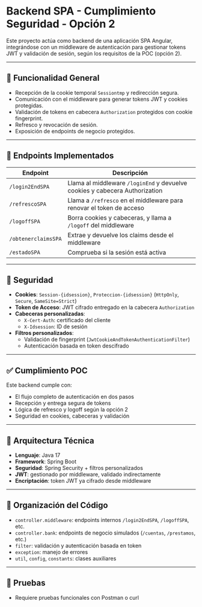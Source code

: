 # Backend SPA - Cumplimiento Seguridad - Opción 2

Este proyecto actúa como backend de una aplicación SPA Angular, integrándose con un middleware de autenticación para gestionar tokens JWT y validación de sesión, según los requisitos de la POC (opción 2).

---

## 🧩 Funcionalidad General

- Recepción de la cookie temporal `Sessiontmp` y redirección segura.
- Comunicación con el middleware para generar tokens JWT y cookies protegidas.
- Validación de tokens en cabecera `Authorization` protegidos con cookie fingerprint.
- Refresco y revocación de sesión.
- Exposición de endpoints de negocio protegidos.

---

## 📌 Endpoints Implementados

| Endpoint            | Descripción                                                                 |
|---------------------|------------------------------------------------------------------------------|
| `/login2EndSPA`     | Llama al middleware `/loginEnd` y devuelve cookies y cabecera Authorization |
| `/refrescoSPA`      | Llama a `/refresco` en el middleware para renovar el token de acceso        |
| `/logoffSPA`        | Borra cookies y cabeceras, y llama a `/logoff` del middleware                |
| `/obtenerclaimsSPA` | Extrae y devuelve los claims desde el middleware                            |
| `/estadoSPA`        | Comprueba si la sesión está activa                                           |

---

## 🔐 Seguridad

- **Cookies**: `Session-{idsession}`, `Proteccion-{idsession}` (`HttpOnly`, `Secure`, `SameSite=Strict`)
- **Token de Acceso**: JWT cifrado entregado en la cabecera `Authorization`
- **Cabeceras personalizadas**:
  - `X-Cert-Auth`: certificado del cliente
  - `X-Idsession`: ID de sesión
- **Filtros personalizados**:
  - Validación de fingerprint (`JwtCookieAndTokenAuthenticationFilter`)
  - Autenticación basada en token descifrado

---

## ✅ Cumplimiento POC

Este backend cumple con:

- El flujo completo de autenticación en dos pasos
- Recepción y entrega segura de tokens
- Lógica de refresco y logoff según la opción 2
- Seguridad en cookies, cabeceras y validación

---

## 🧱 Arquitectura Técnica

- **Lenguaje**: Java 17
- **Framework**: Spring Boot
- **Seguridad**: Spring Security + filtros personalizados
- **JWT**: gestionado por middleware, validado indirectamente
- **Encriptación**: token JWT ya cifrado desde middleware

---

## 📂 Organización del Código

- `controller.middleware`: endpoints internos `/login2EndSPA`, `/logoffSPA`, etc.
- `controller.bank`: endpoints de negocio simulados (`/cuentas`, `/prestamos`, etc.)
- `filter`: validación y autenticación basada en token
- `exception`: manejo de errores
- `util`, `config`, `constants`: clases auxiliares

---

## 🧪 Pruebas

- Requiere pruebas funcionales con Postman o curl